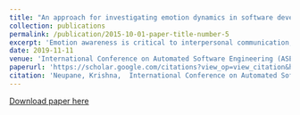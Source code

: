 ```yaml
---
title: "An approach for investigating emotion dynamics in software development"
collection: publications
permalink: /publication/2015-10-01-paper-title-number-5
excerpt: 'Emotion awareness is critical to interpersonal communication, including that in software development. The SE community has studied emotion in software development using isolated emotion states but it has not considered the dynamic nature of emotion. To investigate the emotion dynamics, SE community needs an effective approach. In this paper, we propose such an approach which can automatically collect project teams' communication records, identify the emotions and their intensities in them, model the emotion dynamics into time series, and provide efficient data management. We demonstrate that this approach can provide end-to-end support for various emotion awareness research and practices through automated data collection, modeling, storage, analysis, and presentation using the IPython's project data on GitHub.'
date: 2019-11-11
venue: 'International Conference on Automated Software Engineering (ASE)'
paperurl: 'https://scholar.google.com/citations?view_op=view_citation&hl=en&user=8UHcQU0AAAAJ&citation_for_view=8UHcQU0AAAAJ:u5HHmVD_uO8C'
citation: 'Neupane, Krishna,  International Conference on Automated Software Engineering (ASE) 2019'
---
```


[Download paper here](https://scholar.google.com/citations?view_op=view_citation&hl=en&user=8UHcQU0AAAAJ&citation_for_view=8UHcQU0AAAAJ:u5HHmVD_uO8C)
